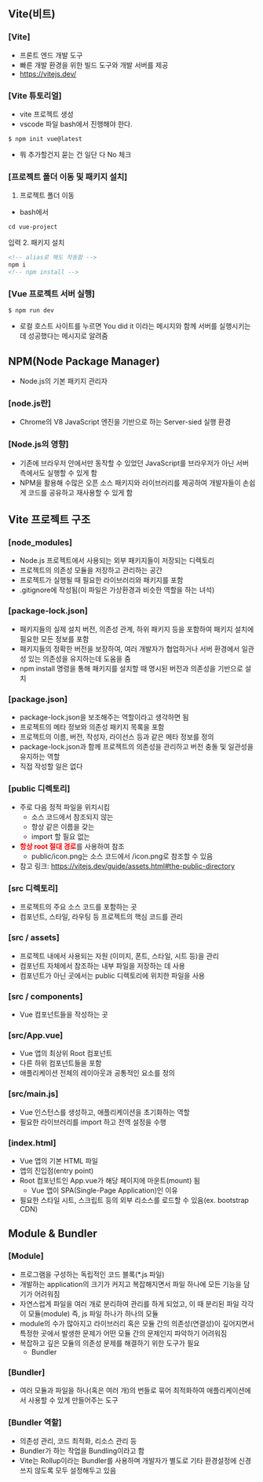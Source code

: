 <style>
  .red {
    color: red;
    font-weight: bold;
  },

  .orange {
    color: orange;
  }
</style>
## Vite(비트)
### [Vite]
  * 프론트 엔드 개발 도구
  * 빠른 개발 환경을 위한 빌드 도구와 개발 서버를 제공
  * https://vitejs.dev/

### [Vite 튜토리얼]
  * vite 프로젝트 생성
  * vscode 파일 bash에서 진행해야 한다.
  ```vue
  $ npm init vue@latest
  ```
  * 뭐 추가할건지 묻는 건 일단 다 No 체크

### [프로젝트 폴더 이동 및 패키지 설치]
  1. 프로젝트 폴더 이동
  * bash에서
  ```vue
  cd vue-project
  ```
  입력
  2. 패키지 설치
  ```html
  <!-- alias로 해도 작동함 -->
  npm i
  <!-- npm install -->
  ```

### [Vue 프로젝트 서버 실행]
  ```vue
  $ npm run dev 
  ```
  * 로컬 호스트 사이트를 누르면 You did it 이라는 메시지와 함께 서버를 실행시키는데 성공했다는 메시지로 알려줌

## NPM(Node Package Manager)
  * Node.js의 기본 패키지 관리자

### [node.js란]
  * Chrome의 V8 JavaScript 엔진을 기반으로 하는 Server-sied 실행 환경

### [Node.js의 영향]
  * 기존에 브라우저 안에서만 동작할 수 있었던 JavaScript를 브라우저가 아닌 서버 측에서도 실행할 수 있게 함
  * NPM을 활용해 수많은 오픈 소스 패키지와 라이브러리를 제공하여 개발자들이 손쉽게 코드를 공유하고 재사용할 수 있게 함

## Vite 프로젝트 구조
### [node_modules]
  * Node.js 프로젝트에서 사용되는 외부 패키지들이 저장되는 디렉토리
  * 프로젝트의 의존성 모듈을 저장하고 관리하는 공간
  * 프로젝트가 실행될 때 필요한 라이브러리와 패키지를 포함
  * .gitignore에 작성됨(이 파일은 가상환경과 비슷한 역할을 하는 녀석)

### [package-lock.json]
  * 패키지들의 실제 설치 버전, 의존성 관계, 하위 패키지 등을 포함하여 패키지 설치에 필요한 모든 정보를 포함
  * 패키지들의 정확한 버전을 보장하여, 여러 개발자가 협업하거나 서버 환경에서 일관성 있는 의존성을 유지하는데 도움을 줌
  * npm install 명령을 통해 패키지를 설치할 때 명시된 버전과 의존성을 기반으로 설치

### [package.json]
  * package-lock.json을 보조해주는 역할이라고 생각하면 됨
  * 프로젝트의 메타 정보와 의존성 패키지 목록을 포함
  * 프로젝트의 이름, 버전, 작성자, 라이선스 등과 같은 메타 정보를 정의
  * package-lock.json과 함께 프로젝트의 의존성을 관리하고 버전 충돌 및 일관성을 유지하는 역할
  * 직접 작성할 일은 없다

### [public 디렉토리]
  * 주로 다음 정적 파일을 위치시킴
    * 소스 코드에서 참조되지 않는
    * 항상 같은 이름을 갖는
    * import 할 필요 없는
  * <a class=red>항상 root 절대 경로</a>를 사용하여 참조
    * public/icon.png는 소스 코드에서 /icon.png로 참조할 수 있음
  * 참고 링크: https://vitejs.dev/guide/assets.html#the-public-directory

### [src 디렉토리]
  * 프로젝트의 주요 소스 코드를 포함하는 곳
  * 컴포넌트, 스타일, 라우팅 등 프로젝트의 핵심 코드를 관리

### [src / assets]
  * 프로젝트 내에서 사용되는 자원 (이미지, 폰트, 스타일, 시트 등)을 관리
  * 컴포넌트 자체에서 참조하는 내부 파일을 저장하는 데 사용
  * 컴포넌트가 아닌 곳에서는 public 디렉토리에 위치한 파일을 사용

### [src / components]
  * Vue 컴포넌트들을 작성하는 곳

### [src/App.vue]
  * Vue 앱의 최상위 Root 컴포넌트
  * 다른 하위 컴포넌트들을 포함
  * 애플리케이션 전체의 레이아웃과 공통적인 요소를 정의

### [src/main.js]
  * Vue 인스턴스를 생성하고, 애플리케이션을 초기화하는 역할
  * 필요한 라이브러리를 import 하고 전역 설정을 수행

### [index.html]
  * Vue 앱의 기본 HTML 파일
  * 앱의 진입점(entry point)
  * Root 컴포넌트인 App.vue가 해당 페이지에 마운트(mount) 됨
    * Vue 앱이 SPA(Single-Page Application)인 이유
  * 필요한 스타일 시트, 스크립트 등의 외부 리소스를 로드할 수 있음(ex. bootstrap CDN)

## Module & Bundler
### [Module]
  * 프로그램을 구성하는 독립적인 코드 블록(*.js 파일)
  * 개발하는 application의 크기가 커지고 복잡해지면서 파일 하나에 모든 기능을 담기가 어려워짐
  * 자연스럽게 파일을 여러 개로 분리하여 관리를 하게 되었고, 이 때 분리된 파일 각각이 모듈(module) 즉, js 파일 하나가 하나의 모듈
  * module의 수가 많아지고 라이브러리 혹은 모듈 간의 의존성(연결성)이 깊어지면서 특정한 곳에서 발생한 문제가 어떤 모듈 간의 문제인지 파악하기 어려워짐
  * 복잡하고 깊은 모듈의 의존성 문제를 해결하기 위한 도구가 필요
    * Bundler

### [Bundler]
  * 여러 모듈과 파일을 하나(혹은 여러 개)의 번들로 묶어 최적화하여 애플리케이션에서 사용할 수 있게 만들어주는 도구

### [Bundler 역할]
  * 의존성 관리, 코드 최적화, 리소스 관리 등
  * Bundler가 하는 작업을 Bundling이라고 함
  * Vite는 Rollup이라는 Bundler를 사용하며 개발자가 별도로 기타 환경설정에 신경 쓰지 않도록 모두 설정해두고 있음